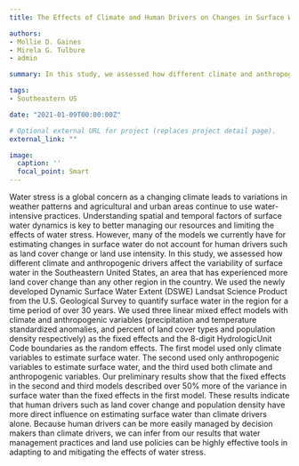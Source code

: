 ```yaml
---
title: The Effects of Climate and Human Drivers on Changes in Surface Water in the Southeastern United States

authors:
- Mollie D. Gaines
- Mirela G. Tulbure
- admin

summary: In this study, we assessed how different climate and anthropogenic drivers affect the variability of surface water in the Southeastern United States, an area that has experienced more land cover change than any other region in the country.

tags:
- Southeastern US

date: "2021-01-09T00:00:00Z"

# Optional external URL for project (replaces project detail page).
external_link: ""

image:
  caption: ''
  focal_point: Smart
---
```


Water stress is a global concern as a changing climate leads to variations in weather patterns and agricultural and urban areas continue to use water-intensive practices. Understanding spatial and temporal factors of surface water dynamics is key to better managing our resources and limiting the effects of water stress. However, many of the models we currently have for estimating changes in surface water do not account for human drivers such as land cover change or land use intensity. In this study, we assessed how different climate and anthropogenic drivers affect the variability of surface water in the Southeastern United States, an area that has experienced more land cover change than any other region in the country. We used the newly developed Dynamic Surface Water Extent (DSWE) Landsat Science Product from the U.S. Geological Survey to quantify surface water in the region for a time period of over 30 years. We used three linear mixed effect models with climate and anthropogenic variables (precipitation and temperature standardized anomalies, and percent of land cover types and population density respectively) as the fixed effects and the 8-digit HydrologicUnit Code boundaries as the random effects. The first model used only climate variables to estimate surface water. The second used only anthropogenic variables to estimate surface water, and the third used both climate and anthropogenic variables. Our preliminary results show that the fixed effects in the second and third models described over 50% more of the variance in surface water than the fixed effects in the first model. These results indicate that human drivers such as land cover change and population density have more direct influence on estimating surface water than climate drivers alone. Because human drivers can be more easily managed by decision makers than climate drivers, we can infer from our results that water management practices and land use policies can be highly effective tools in adapting to and mitigating the effects of water stress.
